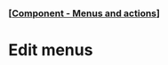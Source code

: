 ### [[Component - Menus and actions](./human-interface-guidelines-markdown/Component/menus-and-actions.md)]  
  
# **Edit menus**  

